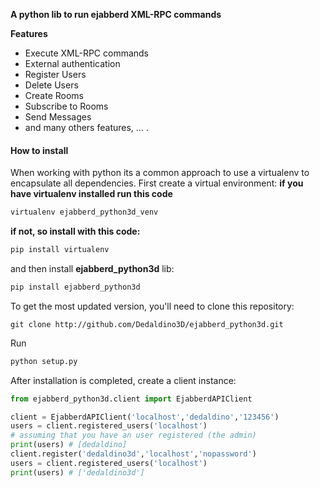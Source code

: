 **A python lib to run ejabberd XML-RPC commands**

**Features**
<ul>
    <li>Execute XML-RPC commands</li>
    <li>External authentication</li>
    <li>Register Users</li>
    <li>Delete Users</li>
    <li>Create Rooms</li>
    <li>Subscribe to Rooms</li>
    <li>Send Messages</li>
    <li> and many others features, ... .</li>
</ul>

#### How to install
When working with python its a common approach to use a virtualenv to encapsulate all dependencies.
First create a virtual environment:
__if you have virtualenv installed run this code__
```python
virtualenv ejabberd_python3d_venv
```
__if not, so install with this code:__
````python
pip install virtualenv
````
and then install **ejabberd_python3d** lib:
```python
pip install ejabberd_python3d
```

To get the most updated version, you'll need to clone this repository:
````git
git clone http://github.com/Dedaldino3D/ejabberd_python3d.git
````
Run
````python
python setup.py
````

After installation is completed, create a client instance:

````python
from ejabberd_python3d.client import EjabberdAPIClient

client = EjabberdAPIClient('localhost','dedaldino','123456')
users = client.registered_users('localhost')
# assuming that you have an user registered (the admin) 
print(users) # [dedaldino]
client.register('dedaldino3d','localhost','nopassword')
users = client.registered_users('localhost')
print(users) # ['dedaldino3d']
````

